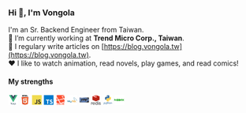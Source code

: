 ### Hi 👋, I'm Vongola
I'm an Sr. Backend Engineer from Taiwan.  
:office: I’m currently working at **Trend Micro Corp., Taiwan**.  
:pencil: I regulary write articles on [https://blog.vongola.tw](https://blog.vongola.tw).  
:heart: I like to watch animation, read novels, play games, and read comics!

#### My strengths
<img src="https://github.com/devicons/devicon/blob/master/icons/vuejs/vuejs-original-wordmark.svg?raw=true" alt="vuejs" width="20" height="20"/> <img src="https://github.com/devicons/devicon/blob/master/icons/html5/html5-original-wordmark.svg?raw=true" alt="html5" width="20" height="20"/> <img src="https://github.com/devicons/devicon/blob/master/icons/javascript/javascript-original.svg?raw=true" alt="javascript" width="20" height="20"/> <img src="https://github.com/devicons/devicon/blob/master/icons/typescript/typescript-original.svg?raw=true" alt="typescript" width="20" height="20"/> <img src="https://github.com/devicons/devicon/blob/master/icons/laravel/laravel-plain-wordmark.svg?raw=true" alt="laravel" width="20" height="20"/> <img src="https://github.com/devicons/devicon/blob/master/icons/mysql/mysql-original-wordmark.svg?raw=true" alt="mysql" width="20" height="20"/> <img src="https://github.com/devicons/devicon/blob/master/icons/php/php-original.svg?raw=true" alt="php" width="20" height="20"/> <img src="https://github.com/devicons/devicon/blob/master/icons/redis/redis-original-wordmark.svg?raw=true" alt="redis" width="20" height="20"/> <img src="https://github.com/devicons/devicon/blob/master/icons/python/python-original-wordmark.svg?raw=true" alt="python" width="20" height="20"/> <img src="https://github.com/devicons/devicon/blob/master/icons/nginx/nginx-original.svg?raw=true" alt="nginx" width="20" height="20"/>
